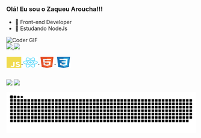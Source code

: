 ### Olá! Eu sou o Zaqueu Aroucha!!! 

- 🔭 Front-end Developer
- 🌱 Estudando NodeJs
<img src="https://media.giphy.com/media/SWoSkN6DxTszqIKEqv/giphy.gif" alt="Coder GIF" width="810" height="400">

<div>
  <a href="https://github.com/zaqueuaroucha">
  <img height="160em" src="https://github-readme-stats.vercel.app/api?username=zaqueuaroucha&show_icons=true&theme=dark&include_all_commits=true&count_private=true"/>
  <img height="160em" src="https://github-readme-stats.vercel.app/api/top-langs/?username=zaqueuaroucha&layout=compact&langs_count=7&theme=dark"/>
</div>
  
<div style="display: inline_block"><br>
  <img align="center" alt="JA-Js" height="30" width="40" src="https://raw.githubusercontent.com/devicons/devicon/master/icons/javascript/javascript-plain.svg">
  <img align="center" alt="JA-React" height="30" width="40" src="https://raw.githubusercontent.com/devicons/devicon/master/icons/react/react-original.svg">
  <img align="center" alt="JA-HTML" height="30" width="40" src="https://raw.githubusercontent.com/devicons/devicon/master/icons/html5/html5-original.svg">
  <img align="center" alt="JA-CSS" height="30" width="40" src="https://raw.githubusercontent.com/devicons/devicon/master/icons/css3/css3-original.svg">
</div>
  
   ##
  
<div> 
  <a href="https://www.instagram.com/zaqueuaroucha/" target="_blank"><img src="https://img.shields.io/badge/-Instagram-%23E4405F?style=for-the-badge&logo=instagram&logoColor=white" target="_blank"></a>
  <a href="https://www.linkedin.com/in/zaqueu-aroucha-7302a2248/" target="_blank"><img src="https://img.shields.io/badge/-LinkedIn-%230077B5?style=for-the-badge&logo=linkedin&logoColor=white" target="_blank"></a> 
 
  ![Snake animation](https://github.com/jonathasaroucha/jonathasaroucha/blob/output/github-contribution-grid-snake.svg)
 
</div>
